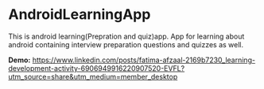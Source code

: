 # AndroidLearningApp
This is android learning(Prepration and quiz)app. 
App for learning about android containing interview preparation questions and quizzes as well.

**Demo:**
https://www.linkedin.com/posts/fatima-afzaal-2169b7230_learning-development-activity-6906949916220907520-EVFL?utm_source=share&utm_medium=member_desktop
